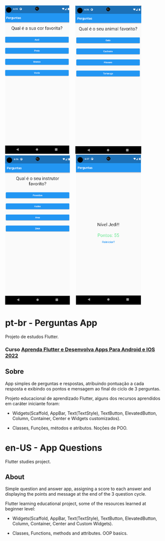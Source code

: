 ![Imagem 1](imgrdm/imgrdm1.png)&nbsp;&nbsp;&nbsp;&nbsp;&nbsp;![Imagem 2](imgrdm/imgrdm2.png)&nbsp;&nbsp;&nbsp;&nbsp;&nbsp;![Imagem 3](imgrdm/imgrdm3.png)&nbsp;&nbsp;&nbsp;&nbsp;&nbsp;![Imagem 4](imgrdm/imgrdm4.png)


# pt-br - Perguntas App

  

Projeto de estudos Flutter. 

### Curso  [Aprenda Flutter e Desenvolva Apps Para Android e IOS 2022](https://udemy.com/course/curso-flutter/)

  

## Sobre

  

App simples de perguntas e respostas, atribuindo pontuação a cada resposta e exibindo os pontos e mensagem ao final do ciclo de 3 perguntas.

  

Projeto educacional de aprendizado Flutter, alguns dos recursos aprendidos em caráter iniciante foram:

  

- Widgets(Scaffold, AppBar, Text(TextStyle), TextButton, ElevatedButton, Column, Container, Center e Widgets customizados).

- Classes, Funções, métodos e atributos. Noções de POO.

  
  

# en-US - App Questions

  

Flutter studies project.

  

## About

  

Simple question and answer app, assigning a score to each answer and displaying the points and message at the end of the 3 question cycle.

  

Flutter learning educational project, some of the resources learned at beginner level:

  

- Widgets(Scaffold, AppBar, Text(TextStyle), TextButton, ElevatedButton, Column, Container, Center and Custom Widgets).

- Classes, Functions, methods and attributes. OOP basics.
